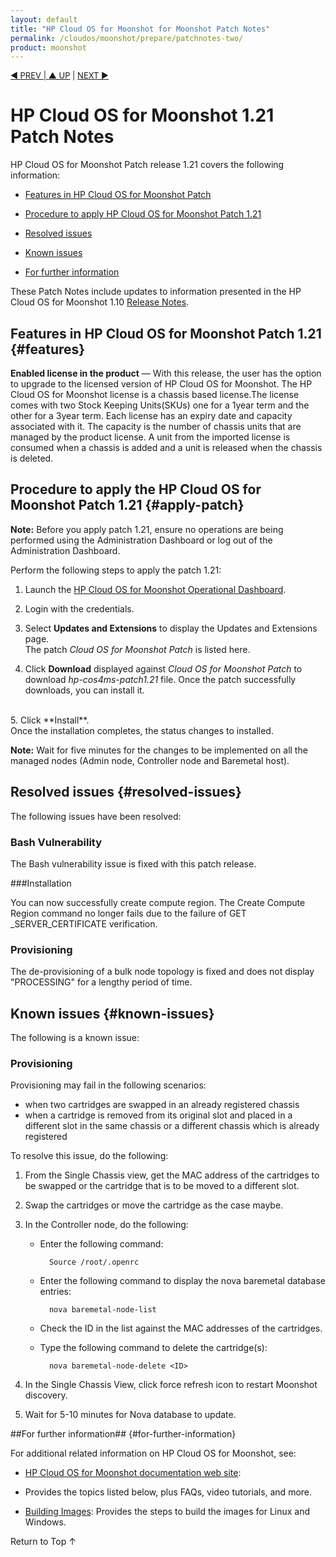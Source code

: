 ```yaml
---
layout: default
title: "HP Cloud OS for Moonshot for Moonshot Patch Notes"
permalink: /cloudos/moonshot/prepare/patchnotes-two/
product: moonshot
---
```

<!--PUBLISH--> 

<script>

function PageRefresh {
onLoad="window.refresh"
}

PageRefresh();

</script>

<p style="font-size: small;"> <a href="/cloudos/moonshot/prepare/">&#9664; PREV | <a href="/cloudos/moonshot/prepare/">&#9650; UP</a> | <a href="/cloudos/moonshot/prepare/releasenotes/">NEXT &#9654;</a> </p>

# HP Cloud OS for Moonshot 1.21 Patch Notes 

HP Cloud OS for Moonshot Patch release 1.21 covers the following information:

* [Features in HP Cloud OS for Moonshot Patch](#features)

* [Procedure to apply HP Cloud OS for Moonshot Patch 1.21](#apply-patch)

* [Resolved issues](#resolved-issues)

* [Known issues](#known-issues) 

<!---* [Bash vulnerability](#bash-vulnerability)-->

* [For further information](#for-further-information)

These Patch Notes include updates to information presented in the HP Cloud OS for Moonshot 1.10 [Release Notes](/cloudos/moonshot/prepare/releasenotes).

## Features in HP Cloud OS for Moonshot Patch 1.21 {#features}


**Enabled license in the product** &mdash; With this release, the user has the option to upgrade to the licensed version of HP Cloud OS for Moonshot. The HP Cloud OS for Moonshot license is a chassis based license.The license comes with two Stock Keeping Units(SKUs) one for a 1year term and the other for a 3year term. Each license has an expiry date and capacity associated with it. The capacity is the number of chassis units that are managed by the product license. A unit from the imported license is consumed when a chassis is added and a unit is released when the chassis is deleted.


## Procedure to apply the HP Cloud OS for Moonshot Patch 1.21 {#apply-patch}

**Note:** Before you apply patch 1.21, ensure no operations are being performed using the Administration Dashboard or log out of the Administration Dashboard. 

Perform the following steps to apply the patch 1.21:

1. Launch the [HP Cloud OS for Moonshot Operational Dashboard](/cloudos/moonshot/install/install-setup-admin-node/).  

2. Login with the credentials. 

3. Select  **Updates and Extensions** to display the Updates and Extensions page. <br> The patch *Cloud OS for Moonshot Patch* is listed here.</br>

4. Click **Download** displayed against *Cloud OS for Moonshot Patch* to download *hp-cos4ms-patch1.21* file. Once the patch successfully downloads, you can install it.
</br>
5. Click **Install**. <br>Once the installation completes, the status changes to installed. 

**Note:** Wait for five minutes for the changes to be implemented on all the managed nodes (Admin node, Controller node and Baremetal host).

## Resolved issues {#resolved-issues}

The following issues have been resolved:


### Bash Vulnerability

The Bash vulnerability issue is fixed with this patch release. 


###Installation

You can now successfully create compute region. The Create Compute Region command no longer fails due to the failure of GET &#095;SERVER&#095;CERTIFICATE verification.

### Provisioning ###


The de-provisioning of a bulk node topology is fixed and does not display "PROCESSING" for a lengthy period of time. 


## Known issues  {#known-issues}

The following is a known issue:

### Provisioning ###

Provisioning may fail in the following scenarios:

* when two cartridges are swapped in an already registered chassis
* when a cartridge is removed from its original slot and placed in a different slot in the same chassis or a different chassis which is already registered

<!---This happens because the MAC address of the two swapped cartridges is not in sync when two cartridges are swapped. In case the cartridge is removed from its original slot to another slot, the new slot is not able to sync with the MAC address of the cartridge.--> To resolve this issue, do the following:

1. From the Single Chassis view, get the MAC address of the cartridges to be swapped or the cartridge that is to be moved to a different slot.

2. Swap the cartridges or move the cartridge as the case maybe.

3. In the Controller node, do the following:

	* Enter the following command:
	  
            Source /root/.openrc
	
	* Enter the following command to display the nova baremetal database entries:  
	
            nova baremetal-node-list
	* Check the ID in the list against the MAC addresses of the cartridges. 
	
    * Type the following command to delete the cartridge(s): 
    
            nova baremetal-node-delete <ID> 

4. In the Single Chassis View, click force refresh icon to restart Moonshot discovery.

5. Wait for 5-10 minutes for Nova database to update. 


<!---##Bash vulnerability {#bash-vulnerability}


Bash and the Operating System keep track of the set of environment variables.The bash vulnerability is related to how Bash processes environmental variables passed by the operating system or by a program calling a Bash-based script. By crafting an environment variable with a specific structure, the bash security can be broken.


To protect system from bash vulnerability, perform the following steps:

1. Ensure that no  operations are being performed on any of the nodes.

2. To get the IP address of the nodes, do the following:
 
       - In the Operational Dashboard, click **Manage Nodes** to open the Manage Nodes page.
  
       - Click each node to view the node details.

	  **Note**: By default, the IP address of the Admin Node is *192.168.124.10*. This should be accessible from the Windows or Linux client.

3. Download the bash package from the following URL to your Windows or Linux client.
	
	[http://archive.ubuntu.com/ubuntu/pool/main/b/bash/bash_4.2-2ubuntu2.5&#095;_amd64.deb](http://archive.ubuntu.com/ubuntu/pool/main/b/bash/bash_4.2-2ubuntu2.5_amd64.deb)

4. On each of the nodes (Admin Node, Controller Node and Baremetal Host(s)), perform the following steps: 

	- Copy the previously downloaded bash package

    		scp <location of the package> <user home directory>
	

	- Login as root
 
	     	sudo -i 
   
	- Verify the current version of bash 

			dpkg -s bash

        The above command looks for the information on your bash package and displays the version that you are using. If the version displayed is  previous thanthe `bash_4.2-2ubuntu2.5` version, install the bash package by performing  next steps else you do not need to install the bash package.

	- Install the bash package 

	  		dpkg -i <location of the bash package>

	- Verify the bash version again after installation.

			dpkg -s bash

		
        If the displayed package version is bash_4.2-2ubuntu2.5, bash is successfully upgraded.

5.After successful upgrade on all the nodes, you can start working with your cloud.-->


##For further information## {#for-further-information}

For additional related information on HP Cloud OS for Moonshot, see:

* [HP Cloud OS for Moonshot documentation web site](/cloudos/moonshot/): 
* Provides the topics listed below, plus FAQs, video tutorials, and more.

* [Building Images](/cloudos/moonshot/manage/image-builder/): Provides the steps to build the images for Linux and Windows.

<a href="#top" style="padding:14px 0px 14px 0px; text-decoration: none;"> Return to Top &#8593; </a>

